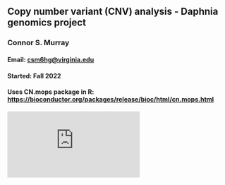## Copy number variant (CNV) analysis - Daphnia genomics project

### Connor S. Murray
#### Email: csm6hg@virginia.edu
#### Started: Fall 2022

#### Uses CN.mops package in R: https://bioconductor.org/packages/release/bioc/html/cn.mops.html

![Example CNV](https://github.com/connor122721/CNV-Analysis/blob/main/Figures/cnv.validation.cnvr404.pdf)
